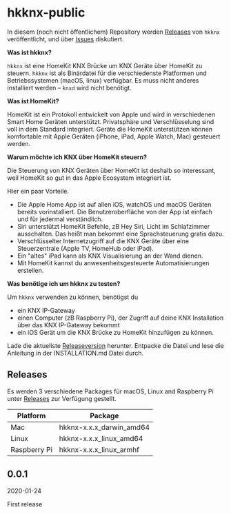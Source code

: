 # hkknx-public
In diesem (noch nicht öffentlichem) Repository werden [Releases](https://github.com/brutella/hkknx-public/releases) von `hkknx` veröffentlicht, und über [Issues](https://github.com/brutella/hkknx-public/issues) diskutiert.

**Was ist hkknx?**

`hkknx` ist eine HomeKit KNX Brücke um KNX Geräte über HomeKit zu steuern. `hkknx` ist als Binärdatei für die verschiedenste Platformen und Betriebssystemen (macOS, linux) verfügbar. Es muss nicht anderes installiert werden – `knxd` wird nicht benötigt.

**Was ist HomeKit?**

HomeKit ist ein Protokoll entwickelt von Apple und wird in verschiedenen Smart Home Geräten unterstützt.
Privatsphäre und Verschlüsselung sind voll in dem Standard integriert.
Geräte die HomeKit unterstützen können komfortable mit Apple Geräten (iPhone, iPad, Apple Watch, Mac) gesteuert werden.

**Warum möchte ich KNX über HomeKit steuern?**

Die Steuerung von KNX Geräten über HomeKit ist deshalb so interessant, weil HomeKit so gut in das Apple Ecosystem integriert ist.

Hier ein paar Vorteile.

- Die Apple Home App ist auf allen iOS, watchOS und macOS Geräten bereits vorinstalliert. Die Benutzeroberfläche von der App ist einfach und für jedermal verständlich.
- Siri unterstützt HomeKit Befehle, zB Hey Siri, Licht im Schlafzimmer ausschalten. Das heißt man bekommt eine Sprachsteuerung gratis dazu.
- Verschlüsselter Internetzugriff auf die KNX Geräte über eine Steuerzentrale (Apple TV, HomeHub oder iPad).
- Ein "altes" iPad kann als KNX Visualisierung an der Wand dienen.
- Mit HomeKit kannst du anwesenheitsgesteuerte Automatisierungen erstellen.

**Was benötige ich um hkknx zu testen?**

Um `hkknx` verwenden zu können, benötigst du

- ein KNX IP-Gateway
- einen Computer (zB Raspberry Pi), der Zugriff auf deine KNX Installation über das KNX IP-Gateway bekommt
- ein iOS Gerät um die KNX Brücke zu HomeKit hinzufügen zu können.

Lade die aktuellste [Releaseversion](https://github.com/brutella/hkknx-public/releases) herunter.
Entpacke die Datei und lese die Anleitung in der INSTALLATION.md Datei durch.

## Releases

Es werden 3 verschiedene Packages für macOS, Linux and Raspberry Pi unter [Releases](https://github.com/brutella/hkknx-public/releases) zur Verfügung gestellt.

| Platform  | Package |
| ------------- | ------------- |
| Mac  | hkknx-x.x.x_darwin_amd64  |
| Linux  | hkknx-x.x.x_linux_amd64  |
| Raspberry Pi  | hkknx-x.x.x_linux_armhf  |

## 0.0.1
2020-01-24

First release
